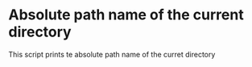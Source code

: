 # Absolute path name of the current directory
This script prints te absolute path name of the curret directory